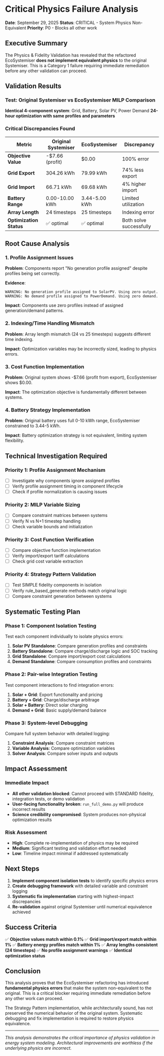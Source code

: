 # Critical Physics Failure Analysis

**Date**: September 29, 2025
**Status**: CRITICAL - System Physics Non-Equivalent
**Priority**: P0 - Blocks all other work

## Executive Summary

The Physics & Fidelity Validation has revealed that the refactored EcoSystemiser **does not implement equivalent physics** to the original Systemiser. This is a Category 1 failure requiring immediate remediation before any other validation can proceed.

## Validation Results

### Test: Original Systemiser vs EcoSystemiser MILP Comparison
**Identical 4-component system**: Grid, Battery, Solar PV, Power Demand
**24-hour optimization with same profiles and parameters**

### Critical Discrepancies Found

| Metric | Original Systemiser | EcoSystemiser | Discrepancy |
|--------|-------------------|---------------|-------------|
| **Objective Value** | -$7.66 (profit) | $0.00 | 100% error |
| **Grid Export** | 304.26 kWh | 79.99 kWh | 74% less export |
| **Grid Import** | 66.71 kWh | 69.68 kWh | 4% higher import |
| **Battery Range** | 0.00-10.00 kWh | 3.44-5.00 kWh | Limited utilization |
| **Array Length** | 24 timesteps | 25 timesteps | Indexing error |
| **Optimization Status** | ✅ optimal | ✅ optimal | Both solve successfully |

## Root Cause Analysis

### 1. Profile Assignment Issues
**Problem**: Components report "No generation profile assigned" despite profiles being set correctly.

**Evidence**:
```
WARNING: No generation profile assigned to SolarPV. Using zero output.
WARNING: No demand profile assigned to PowerDemand. Using zero demand.
```

**Impact**: Components use zero profiles instead of assigned generation/demand patterns.

### 2. Indexing/Time Handling Mismatch
**Problem**: Array length mismatch (24 vs 25 timesteps) suggests different time indexing.

**Impact**: Optimization variables may be incorrectly sized, leading to physics errors.

### 3. Cost Function Implementation
**Problem**: Original system shows -$7.66 (profit from export), EcoSystemiser shows $0.00.

**Impact**: The optimization objective is fundamentally different between systems.

### 4. Battery Strategy Implementation
**Problem**: Original battery uses full 0-10 kWh range, EcoSystemiser constrained to 3.44-5 kWh.

**Impact**: Battery optimization strategy is not equivalent, limiting system flexibility.

## Technical Investigation Required

### Priority 1: Profile Assignment Mechanism
- [ ] Investigate why components ignore assigned profiles
- [ ] Verify profile assignment timing in component lifecycle
- [ ] Check if profile normalization is causing issues

### Priority 2: MILP Variable Sizing
- [ ] Compare constraint matrices between systems
- [ ] Verify N vs N+1 timestep handling
- [ ] Check variable bounds and initialization

### Priority 3: Cost Function Verification
- [ ] Compare objective function implementation
- [ ] Verify import/export tariff calculations
- [ ] Check grid cost variable extraction

### Priority 4: Strategy Pattern Validation
- [ ] Test SIMPLE fidelity components in isolation
- [ ] Verify rule_based_generate methods match original logic
- [ ] Compare constraint generation between systems

## Systematic Testing Plan

### Phase 1: Component Isolation Testing
Test each component individually to isolate physics errors:

1. **Solar PV Standalone**: Compare generation profiles and constraints
2. **Battery Standalone**: Compare charge/discharge logic and SOC tracking
3. **Grid Standalone**: Compare import/export cost calculations
4. **Demand Standalone**: Compare consumption profiles and constraints

### Phase 2: Pair-wise Integration Testing
Test component interactions to find integration errors:

1. **Solar + Grid**: Export functionality and pricing
2. **Battery + Grid**: Charge/discharge arbitrage
3. **Solar + Battery**: Direct solar charging
4. **Demand + Grid**: Basic supply/demand balance

### Phase 3: System-level Debugging
Compare full system behavior with detailed logging:

1. **Constraint Analysis**: Compare constraint matrices
2. **Variable Analysis**: Compare optimization variables
3. **Solver Analysis**: Compare solver inputs and outputs

## Impact Assessment

### Immediate Impact
- **All other validation blocked**: Cannot proceed with STANDARD fidelity, integration tests, or demo validation
- **User-facing functionality broken**: `run_full_demo.py` will produce incorrect results
- **Science credibility compromised**: System produces non-physical optimization results

### Risk Assessment
- **High**: Complete re-implementation of physics may be required
- **Medium**: Significant testing and validation effort needed
- **Low**: Timeline impact minimal if addressed systematically

## Next Steps

1. **Implement component isolation tests** to identify specific physics errors
2. **Create debugging framework** with detailed variable and constraint logging
3. **Systematic fix implementation** starting with highest-impact discrepancies
4. **Re-validation** against original Systemiser until numerical equivalence achieved

## Success Criteria

✅ **Objective values match within 0.1%**
✅ **Grid import/export match within 1%**
✅ **Battery energy profiles match within 1%**
✅ **Array lengths consistent (24 timesteps)**
✅ **No profile assignment warnings**
✅ **Identical optimization status**

## Conclusion

This analysis proves that the EcoSystemiser refactoring has introduced **fundamental physics errors** that make the system non-equivalent to the original. This is a critical blocker requiring immediate remediation before any other work can proceed.

The Strategy Pattern implementation, while architecturally sound, has not preserved the numerical behavior of the original system. Systematic debugging and fix implementation is required to restore physics equivalence.

---

*This analysis demonstrates the critical importance of physics validation in energy system modeling. Architectural improvements are worthless if the underlying physics are incorrect.*